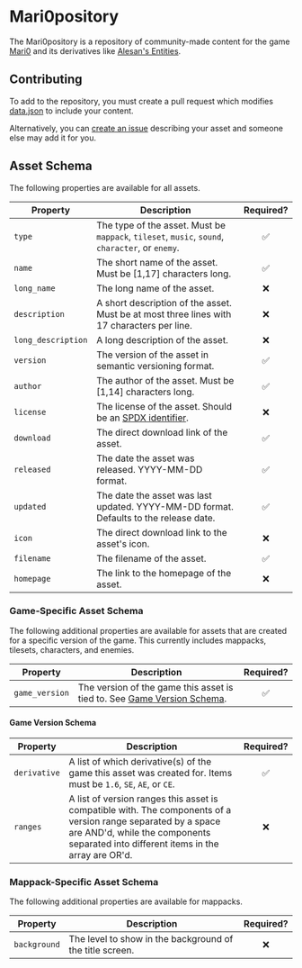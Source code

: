 # Mari0pository

The Mari0pository is a repository of community-made content for the game [Mari0](https://github.com/Stabyourself/mari0)
and its derivatives like [Alesan's Entities](https://github.com/alesan99/mari0_ae).

## Contributing

To add to the repository, you must create a pull request which modifies [data.json](data.json) to include your content.

Alternatively, you can [create an issue](https://github.com/qixils/mari0pository/issues/new/choose) describing your
asset and someone else may add it for you.

## Asset Schema

The following properties are available for all assets.

| Property           | Description                                                                                     | Required? |
|--------------------|-------------------------------------------------------------------------------------------------|:---------:|
| `type`             | The type of the asset. Must be `mappack`, `tileset`, `music`, `sound`, `character`, or `enemy`. |     ✅     |
| `name`             | The short name of the asset. Must be \[1,17] characters long.                                   |     ✅     |
| `long_name`        | The long name of the asset.                                                                     |     ❌     |
| `description`      | A short description of the asset. Must be at most three lines with 17 characters per line.      |     ❌     |
| `long_description` | A long description of the asset.                                                                |     ❌     |
| `version`          | The version of the asset in semantic versioning format.                                         |     ✅     |
| `author`           | The author of the asset. Must be \[1,14] characters long.                                       |     ✅     |
| `license`          | The license of the asset. Should be an [SPDX identifier](https://spdx.org/licenses/).           |     ❌     |
| `download`         | The direct download link of the asset.                                                          |     ✅     |
| `released`         | The date the asset was released. YYYY-MM-DD format.                                             |     ✅     |
| `updated`          | The date the asset was last updated. YYYY-MM-DD format. Defaults to the release date.           |     ✅     |
| `icon`             | The direct download link to the asset's icon.                                                   |     ❌     |
| `filename`         | The filename of the asset.                                                                      |     ✅     |
| `homepage`         | The link to the homepage of the asset.                                                          |     ❌     |

### Game-Specific Asset Schema

The following additional properties are available for assets that are created for a specific version of the game.
This currently includes mappacks, tilesets, characters, and enemies.

| Property       | Description                                                                                     | Required? |
|----------------|-------------------------------------------------------------------------------------------------|:---------:|
| `game_version` | The version of the game this asset is tied to. See [Game Version Schema](#game-version-schema). |     ✅     |

#### Game Version Schema

| Property     | Description                                                                                                                                                                                          | Required? |
|--------------|------------------------------------------------------------------------------------------------------------------------------------------------------------------------------------------------------|:---------:|
| `derivative` | A list of which derivative(s) of the game this asset was created for. Items must be `1.6`, `SE`, `AE`, or `CE`.                                                                                      |     ✅     |
| `ranges`     | A list of version ranges this asset is compatible with. The components of a version range separated by a space are AND'd, while the components separated into different items in the array are OR'd. |     ❌     |

### Mappack-Specific Asset Schema

The following additional properties are available for mappacks.

| Property     | Description                                              | Required? |
|--------------|----------------------------------------------------------|:---------:|
| `background` | The level to show in the background of the title screen. |     ❌     |
